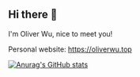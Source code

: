 ## Hi there 👋

<!--
**OliverWu515/OliverWu515** is a ✨ _special_ ✨ repository because its `README.md` (this file) appears on your GitHub profile.

Here are some ideas to get you started:

- 🔭 I’m currently working on ...
- 🌱 I’m currently learning ...
- 👯 I’m looking to collaborate on ...
- 🤔 I’m looking for help with ...
- 💬 Ask me about ...
- 📫 How to reach me: ...
- 😄 Pronouns: ...
- ⚡ Fun fact: ...
-->

I'm Oliver Wu, nice to meet you!

Personal website: https://oliverwu.top

[![Anurag's GitHub stats](https://github-readme-stats.vercel.app/api?username=OliverWu515&count_private=true&show_icons=true&theme=solarized-light)](https://github.com/anuraghazra/github-readme-stats)
